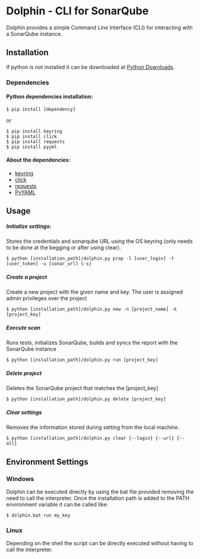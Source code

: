 # Dolphin - CLI for SonarQube

Dolphin provides a simple Command Line Interface (CLI) for interacting with a SonarQube instance.

## Installation
If python is not installed it can be downloaded at [Python Downloads](https://www.python.org/downloads/).

### Dependencies
#### Python dependencies installation:

`$ pip install [dependency]`

or
~~~
$ pip install keyring
$ pip install click
$ pip install requests
$ pip install pyyml
~~~

#### About the dependencies:
- [keyring](https://pypi.org/project/keyring/)
- [click](https://pypi.org/project/click/)
- [requests](https://pypi.org/project/requests/)
- [PyYAML](https://pypi.org/project/PyYAML/)

## Usage
##### Initialize settings:
Stores the credentials and sonarqube URL using the OS keyring (only needs to be done at the begging or after using clear).

`$ python [installation_path]/dolphin.py prop -l [user_login] -t [user_token] -u [sonar_url] {-s}`

##### Create a project
Create a new project with the given name and key. The user is assigned admin privileges over the project

`$ python [installation_path]/dolphin.py new -n [project_name] -k [project_key]`

##### Execute scan
Runs tests, initializes SonarQube, builds and syncs the report with the SonarQube instance

`$ python [installation_path]/dolphin.py run [project_key]`

##### Delete project
Deletes the SonarQube project that matches the [project_key]

`$ python [installation_path]/dolphin.py delete [project_key]`

##### Clear settings
Removes the information stored during setting from the local machine.

`$ python [installation_path]/dolphin.py clear {--login} {--url} {--all}`

## Environment Settings

### Windows
Dolphin can be executed directly by using the bat file provided removing the need to call the interpreter. Once the installation path is added to the PATH environment variable it can be called like:

`$ dolphin.bat run my_key`

### Linux
Depending on the shell the script can be directly executed without having to call the interpreter.